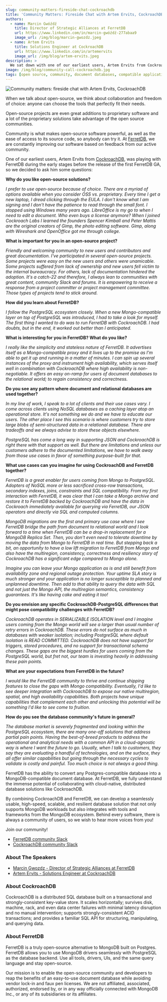 ```yaml
---
slug: community-matters-fireside-chat-cockroachdb
title: 'Community Matters: Fireside Chat with Artem Ervits, CockroachDB'
authors:
  - name: Marcin Gwóźdź
    title: Director of Strategic Alliances at FerretDB
    url: https://www.linkedin.com/in/marcin-gwóźdź-277abaa9
    image_url: /img/blog/marcin-gwozdz.jpeg
  - name: Artem Ervits
    title: Solutions Engineer at CockroachDB
    url: https://www.linkedin.com/in/artemervits
    image_url: /img/blog/artem-ervits.jpeg
description: >
  We sat down with one of our earliest users, Artem Ervits from CockroachDB to discuss about open source, the database community, and what he thinks of FerretDB.
image: /img/blog/community-call-cockroachdb.jpg
tags: [open source, community, document databases, compatible applications]
---
```


![Community matters: fireside chat with Artem Ervits, CockroachDB](/img/blog/community-call-cockroachdb.jpg)

When we talk about open-source, we think about collaboration and freedom of choice: anyone can choose the tools that perfectly fit their needs.

<!--truncate-->

Open-source projects are even great additions to proprietary software and a lot of the proprietary solutions take advantage of the open source communities.

Community is what makes open-source software powerful, as well as the ease of access to its source code, so anybody can try it.
At [FerretDB](https://www.ferretdb.io/), we are constantly improving our software based on feedback from our active community.

One of our earliest users, Artem Ervits from [CockroachDB](https://www.cockroachlabs.com/), was playing with FerretDB during the early stages before the release of the first FerretDB GA, so we decided to ask him some questions:

**Why do you like open-source solutions?**

_I prefer to use open-source because of choice. There are a myriad of options available when you consider OSS vs. proprietary. Every time I get a new laptop, I dread clicking through the EULA. I don't know what I am signing and I don't have the patience to read through the small font. I stopped using Windows many years ago. LibreOffice is my go to when I need to edit a document. Who even buys a license anymore? When I joined Cockroach Labs I learned the founders Spencer Kimball and Peter Mattis are the original creators of Gimp, the photo editing software. Gimp, along with Wireshark and OpenOffice got me through college._

**What is important for you in an open-source project?**

_Friendly and welcoming community to new users and contributors and great documentation. I've participated in several open-source projects. Some projects were easy on the new users and others were unamicable. Some projects suffered from lack of ownership and new users fell victim to the internal bureaucracy. For others, lack of documentation hindered the adoption. It's a catch-22 and therefore, I always lean to communities with great content, community Slack and forums. It is empowering to receive a response from a project committer or project management committee. Those types of projects tend to stick around._

**How did you learn about FerretDB?**

_I follow the PostgreSQL ecosystem closely. When a new Mongo-compatible layer on top of PostgreSQL was introduced, I had to take a look for myself. The first thing I wanted to do was to run FerretDB with CockroachDB. I had doubts, but in the end, it worked out better than I anticipated._

**What is interesting for you in FerretDB? What do you like?**

_I really like the simplicity and stateless nature of FerretDB. It advertises itself as a Mongo-compatible proxy and it lives up to the promise as I'm able to get it up and running in a matter of minutes. I can spin up several instances of the proxy and instrument high availability, which serves itself well in combination with CockroachDB where high availability is non-negotiable. It offers an easy on-ramp for users of document databases to the relational world; to regain consistency and correctness._

**Do you see any pattern where document and relational databases are used together?**

_In my line of work, I speak to a lot of clients and their use cases vary. I come across clients using NoSQL databases as a caching layer atop an operational store. It's not something we do and we have to educate our users. The other place I see this scenario is where customers try to store large blobs of semi-structured data in a relational database. There are tradeoffs and we always advise to store these objects elsewhere._

_PostgreSQL has come a long way in supporting JSON and CockroachDB is right there with that support as well. But there are limitations and unless our customers adhere to the documented limitations, we have to walk away from those use cases in favor of something purpose-built for that._

**What use cases can you imagine for using CockroachDB and FerretDB together?**

_FerretDB is a great enabler for users coming from Mongo to PostgreSQL. Adopters of NoSQL more or less sacrificed cross-row transactions, secondary indexes, joins, constraints and SQL compatibility. From my first interaction with FerretDB, it was clear that I can take a Mongo archive and restore it to FerretDB backed by CockroachDB and have the data in Cockroach immediately available for querying via FerretDB, our JSON operators and directly via SQL and computed columns._

_MongoDB migrations are the first and primary use case where I see FerretDB bridge the path from document to relational world and I look forward to a time when FerretDB can be a drop-in replacement for a MongoDB Replica Set. Then, you don't even need to tolerate downtime by moving the data from Mongo to FerretDB in real time. But stepping back a bit, an opportunity to have a low lift migration to FerretDB from Mongo and also have the multiregion, consistency, correctness and resiliency story of CockroachDB has a significant edge compared to Mongo alone._

_Imagine you can leave your Mongo application as is and still benefit from availability zone and regional outage protection. Your uptime SLA story is much stronger and your application is no longer susceptible to planned and unplanned downtime. Then add to that ability to query the data with SQL and not just the Mongo API, the multiregion semantics, consistency guarantees. It's like having cake and eating it too!_

**Do you envision any specific CockroachDB-PostgreSQL differences that might pose compatibility challenges with FerretDB?**

_CockroachDB operates in SERIALIZABLE ISOLATION level and I imagine users coming from the Mongo world will see a larger than usual number of retry errors in CockroachDB. These errors do not surface as much in databases with weaker isolation; including PostgreSQL where default isolation is READ COMMITTED. CockroachDB does not have support for triggers, stored procedures, and no support for transactional schema changes. These gaps are the biggest hurdles for users coming from the PostgreSQL world, but fret not, our team is investing heavily in addressing these pain points._

**What are your expectations from FerretDB in the future?**

_I would like the FerretDB community to thrive and continue shipping features to close the gaps with Mongo compatibility. Eventually, I'd like to see deeper integration with CockroachDB to expose our native multiregion, spatial, and high availability capabilities. Both projects have unique capabilities that complement each other and unlocking this potential will be something I'd like to see come to fruition._

**How do you see the database community's future in general?**

_The database market is severely fragmented and looking within the PostgreSQL ecosystem, there are many one-off solutions that address partial pain points. Having the best-of-breed products to address the operational and analytical needs with a common API in a cloud-agnostic way is where I want the future to go. Usually, when I talk to customers, they say they are evaluating a handful of technologies, and on the surface, they all offer similar capabilities but going through the necessary cycles to validate is costly and painful. Too much choice is not always a good thing._

FerretDB has the ability to convert any Postgres-compatible database into a MongoDB-compatible document database.
At FerretDB, we fully understand the immense potential of collaborating with cloud-native, distributed database solutions like CockroachDB.

By combining CockroachDB and FerretDB, we can develop a seamlessly usable, high-speed, scalable, and resilient database solution that not only supports MongoDB workloads but also integrates with tools and frameworks from the MongoDB ecosystem.
Behind every software, there is always a community of users, so we wish to hear more voices from you!

Join our community!

- [FerretDB community Slack](https://docs.ferretdb.io/#community)
- [CockroachDB community Slack](https://www.cockroachlabs.com/join-community/)

### About The Speakers

- [Marcin Gwozdz - Director of Strategic Alliances at FerretDB](https://www.linkedin.com/in/marcin-gwóźdź-277abaa9)
- [Artem Ervits - Solutions Engineer at CockroachDB](https://www.linkedin.com/in/artemervits)

### About CockroachDB

CockroachDB is a distributed SQL database built on a transactional and strongly-consistent key-value store.
It scales horizontally; survives disk, machine, rack, and even data center failures with minimal latency disruption and no manual intervention; supports strongly-consistent ACID transactions; and provides a familiar SQL API for structuring, manipulating, and querying data.

### About FerretDB

FerretDB is a truly open-source alternative to MongoDB built on Postgres.
FerretDB allows you to use MongoDB drivers seamlessly with PostgreSQL as the database backend.
Use all tools, drivers, UIs, and the same query language and stay open-source.

Our mission is to enable the open-source community and developers to reap the benefits of an easy-to-use document database while avoiding vendor lock-in and faux pen licenses.
We are not affiliated, associated, authorized, endorsed by, or in any way officially connected with MongoDB Inc., or any of its subsidiaries or its affiliates.
